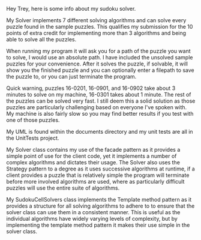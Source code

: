 ﻿Hey Trey, here is some info about my sudoku solver.

My Solver implements 7 different solving algorithms and can solve every puzzle found in the sample puzzles. This qualifies my submission
for the 10 points of extra credit for implementing more than 3 algorithms and being able to solve all the puzzles. 

When running my program it will ask you for a path of the puzzle you want to solve, I would use an absolute path. I have included the unsolved sample puzzles for 
your convenience. After it solves the puzzle, if solvable, it will show you the finished puzzle and you can optionally enter a filepath to save the puzzle to, or you can just terminate the program.

Quick warning, puzzles 16-0201, 16-0901, and 16-0902 take about 3 minutes to solve on my machine, 16-0301 takes about 1 minute. The rest of
the puzzles can be solved very fast. I still deem this a solid solution as those puzzles are particularly challenging based on everyone I've spoken with.
My machine is also fairly slow so you may find better results if you test with one of those puzzles.

My UML is found within the documents directory and my unit tests are all in the UnitTests project.

My Solver class contains my use of the facade pattern as it provides a simple point of use for the client code, yet
it implements a number of complex algorithms and dictates their usage. The Solver also uses the Strategy pattern to a degree
as it uses successive algorithms at runtime, if a client provides a puzzle that is relatively simple the program will terminate before more involved
algorithms are used, where as particularly difficult puzzles will use the entire suite of algorithms.

My SudokuCellSolvers class implements the Template method pattern as it provides a structure for all solving algorithms to adhere to 
to ensure that the solver class can use them in a consistent manner. This is useful as the individual algorithms have widely varying levels
of complexity, but by implementing the template method pattern it makes their use simple in the solver class. 

